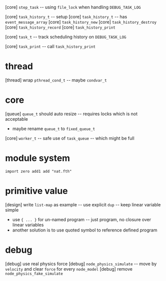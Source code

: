 [core] `step_task` -- using `file_lock` when handling `DEBUG_TASK_LOG`

[core] `task_history_t` -- setup
[core] `task_history_t` -- has `event_message_array`
[core] `task_history_new`
[core] `task_history_destroy`
[core] `task_history_record`
[core] `task_history_print`

[core] `task_t` -- track scheduling history on `DEBUG_TASK_LOG`

[core] `task_print` -- call `task_history_print`

# thread

[thread] wrap `pthread_cond_t` -- maybe `condvar_t`

# core

[queue] `queue_t` should auto resize -- requires locks which is not acceptable

- maybe rename `queue_t` to `fixed_queue_t`

[core] `worker_t` -- safe use of `task_queue` -- which might be full

# module system

```
import zero add1 add "nat.fth"
```

# primitive value

[design] write `list-map` as example -- use explicit `dup` -- keep linear variable simple

- use `{ ... }` for un-named program -- just program, no closure over linear variables
- another solution is to use quoted symbol to reference defined program

# debug

[debug] use real physics force
[debug] `node_physics_simulate` -- move by `velocity` and clear `force` for every `node_model`
[debug] remove `node_physics_fake_simulate`
